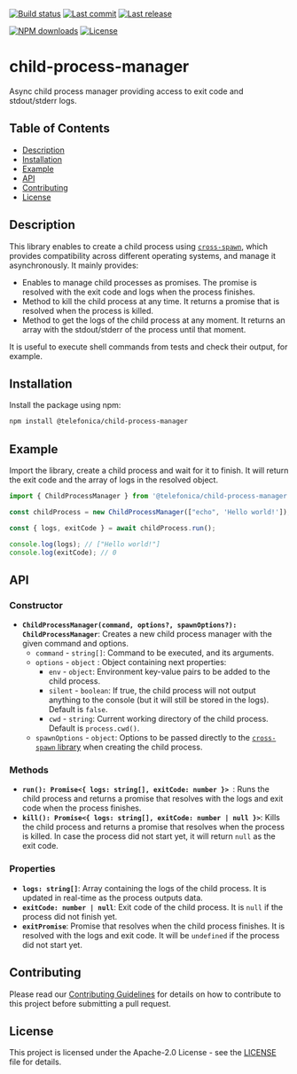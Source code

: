 [![Build status](https://github.com/Telefonica/confluence-tools/actions/workflows/build.yml/badge.svg?branch=main)](https://github.com/Telefonica/confluence-tools/actions?query=workflow%3Abuild+branch%3Amain) [![Last commit](https://img.shields.io/github/last-commit/Telefonica/confluence-tools.svg)](https://github.com/Telefonica/confluence-tools/commits) [![Last release](https://img.shields.io/github/release-date/Telefonica/confluence-tools.svg)](https://github.com/Telefonica/confluence-tools/releases)

[![NPM downloads](https://img.shields.io/npm/@telefonica/child-process-manager.svg)](https://www.npmjs.com/package/@telefonica/child-process-manager) [![License](https://img.shields.io/npm/l/@telefonica/child-process-manager.svg)](https://github.com/Telefonica/confluence-tools/blob/main/components/child-process-manager/LICENSE)

# child-process-manager

Async child process manager providing access to exit code and stdout/stderr logs.

## Table of Contents

- [Description](#description)
- [Installation](#installation)
- [Example](#example)
- [API](./API.md)
- [Contributing](#contributing)
- [License](#license)

## Description

This library enables to create a child process using [`cross-spawn`](https://github.com/moxystudio/node-cross-spawn), which provides compatibility across different operating systems, and manage it asynchronously. It mainly provides:

* Enables to manage child processes as promises. The promise is resolved with the exit code and logs when the process finishes.
* Method to kill the child process at any time. It returns a promise that is resolved when the process is killed.
* Method to get the logs of the child process at any moment. It returns an array with the stdout/stderr of the process until that moment.

It is useful to execute shell commands from tests and check their output, for example.

## Installation

Install the package using npm:

```bash
npm install @telefonica/child-process-manager
```

## Example

Import the library, create a child process and wait for it to finish. It will return the exit code and the array of logs in the resolved object.

```js title="Example"
import { ChildProcessManager } from '@telefonica/child-process-manager';

const childProcess = new ChildProcessManager(["echo", 'Hello world!']);

const { logs, exitCode } = await childProcess.run();

console.log(logs); // ["Hello world!"]
console.log(exitCode); // 0
```

## API

### Constructor

* __`ChildProcessManager(command, options?, spawnOptions?): ChildProcessManager`__: Creates a new child process manager with the given command and options.
  * `command` - `string[]`: Command to be executed, and its arguments.
  * `options` - `object` : Object containing next properties:
      * `env` - `object`: Environment key-value pairs to be added to the child process.
      * `silent` - `boolean`: If true, the child process will not output anything to the console (but it will still be stored in the logs). Default is `false`.
      * `cwd` - `string`: Current working directory of the child process. Default is `process.cwd()`.
  * `spawnOptions` - `object`: Options to be passed directly to the [`cross-spawn` library](https://github.com/moxystudio/node-cross-spawn) when creating the child process.
      
### Methods

* __`run(): Promise<{ logs: string[], exitCode: number }> `__: Runs the child process and returns a promise that resolves with the logs and exit code when the process finishes.
* __`kill(): Promise<{ logs: string[], exitCode: number | null }>`__: Kills the child process and returns a promise that resolves when the process is killed. In case the process did not start yet, it will return `null` as the exit code.

### Properties

* __`logs: string[]`__: Array containing the logs of the child process. It is updated in real-time as the process outputs data.
* __`exitCode: number | null`__: Exit code of the child process. It is `null` if the process did not finish yet.
* __`exitPromise`__: Promise that resolves when the child process finishes. It is resolved with the logs and exit code. It will be `undefined` if the process did not start yet.

## Contributing

Please read our [Contributing Guidelines](./CONTRIBUTING.md) for details on how to contribute to this project before submitting a pull request.

## License

This project is licensed under the Apache-2.0 License - see the [LICENSE](./LICENSE) file for details.
